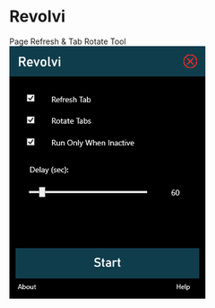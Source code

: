 # Revolvi
Page Refresh &amp; Tab Rotate Tool
![Image of Revolvi Program](https://github.com/NathanLouth/Revolvi/blob/main/img/Example.png?raw=true)
